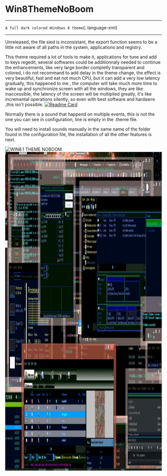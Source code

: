 # Win8ThemeNoBoom
---
`A full dark colored Windows 8 theme`{:.language-xml}
___

Unreleased, the file sied is inconsistant, the export function seems to be a little not aware of all paths in the system, applications and registry.

This theme required a lot of tools to make it, applications for tune and add to keys regedit, several softwares could be additionnaly needed to continue the enhancements, like very large border completly transparent and colored, i do not recommand to add delay in the theme change, the effect is very beautiful, fast and eat not much CPU, but it can add a very low latency gradually, this happened to me , the computer will take much more time to wake up and synchronize screen with all the windows, they are like inaccessible, the latency of the screen will be multiplied greatly, it's like incremental operations silently, so even with best software and hardawre ,this isn't possible.
[![Readme Card](https://github-readme-stats.vercel.app/api/pin/?username=acccounttest&repo=Win8ThemeNoBoom&theme=onedark&show_icons=true&count_private=true&border_color=darkblue)](https://github.com/acccounttest/Win8ThemeNoBoom)


Normally there is a sound that happend on multiple events, this is not the one you can see in configuration, line is empty in the .theme file.

You will need to install sounds manually in the same name of the folder found in the configuration file, the installation of all the other features is next.

<img width="850" height="1024" alt="WIN8.1 THEME NOBOOM" src="https://photos.app.goo.gl/RQdhGznpWzracBDT9">

<img width="850" height="1024" alt="WIN8.1 THEME NOBOOM" src="./ScreenshootsFull/25_1920x1080_CE553CA5.jpg">

